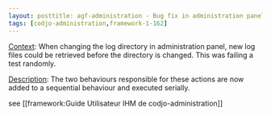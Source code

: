 ```yaml
---
layout: posttitle: agf-administration - Bug fix in administration panel
tags: [codjo-administration,framework-1-162]
---
```

<u>Context</u>:
When changing the log directory in administration panel, new log files could be retrieved before the directory is changed.
This was failing a test randomly.


<u>Description</u>:
The two behaviours responsible for these actions are now added to a sequential behaviour and executed serially.

see [[framework:Guide Utilisateur IHM de codjo-administration]]